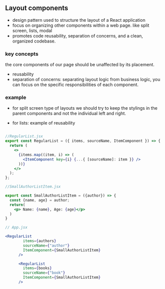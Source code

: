 
## Layout components

- design pattern used to structure the layout of a React application
- focus on organizing other components within a web page. like split screen, lists, modal
-  promotes code reusability, separation of concerns, and a clean, organized codebase.


### key concepts
the core components of our page should be unaffected by its placement.
- reusability
- separation of concerns: separating layout logic from business logic, you can focus on the specific responsibilities of each component. 

### example

- for split screen type of layouts we should try to keep the stylings in the parent components and not the individual left and right.

- for lists: example of reusability 

```jsx

//RegularList.jsx
export const RegularList = ({ items, sourceName, ItemComponent }) => {
  return (
    <>
      {items.map((item, i) => (
        <ItemComponent key={i} {...{ [sourceName]: item }} />
      ))}
    </>
  );
};

//SmallAuthorListItem.jsx

export const SmallAuthorListItem = ({author}) => {
  const {name, age} = author;
  return(
    <p> Name: {name}, Age: {age}</p>
  )
}

// App.jsx

<RegularList
        items={authors}
        sourceName={"author"}
        ItemComponent={SmallAuthorListItem}
      />

      <RegularList
        items={books}
        sourceName={"book"}
        ItemComponent={SmallAuthorListItem}
      />

```

